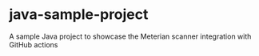 # java-sample-project
A sample Java project to showcase the Meterian scanner integration with GitHub actions
